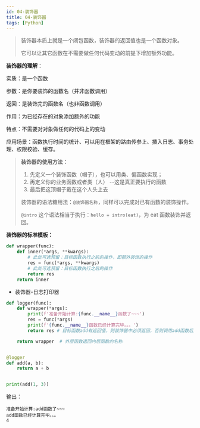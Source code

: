 ```yaml
---
id: 04-装饰器
title: 04-装饰器
tags: [Python]
---
```


> 装饰器本质上就是一个闭包函数，装饰器的返回值也是一个函数对象。
>
> 它可以让其它函数在不需要做任何代码变动的前提下增加额外功能。

**装饰器的理解**：

实质：是一个函数

参数：是你要装饰的函数名（并非函数调用）

返回：是装饰完的函数名（也非函数调用）

作用：为已经存在的对象添加额外的功能

特点：不需要对对象做任何的代码上的变动

应用场景：函数执行时间的统计、可以用在框架的路由传参上、插入日志、事务处理、权限校验、缓存。

> **装饰器的使用方法：**
>
> 1. 先定义一个装饰函数（帽子），也可以用类、偏函数实现；
> 2. 再定义你的业务函数或者类（人） --这是真正要执行的函数
> 3. 最后把这顶帽子戴在这个人头上去
>
> 装饰器的语法糖用法：`@装饰器名称`，同样可以完成对已有函数的装饰操作。
>
> `@intro` 这个语法相当于执行：`hello = intro(eat)`，为 eat 函数装饰并返回。

**装饰器的标准模板：**

```python
def wrapper(func):
    def inner(*args, **kwargs):
        # 此处可选预留：目标函数执行之前的操作，即额外装饰的操作
        res = func(*args, **kwargs)
        # 此处可选预留：目标函数执行之后的操作
        return res
    return inner
```

* 装饰器-日志打印器

```python
def logger(func):
    def wrapper(*args):
        print(f'准备开始计算:{func.__name__}函数了~~~')
        res = func(*args)
        print(f'{func.__name__}函数已经计算完毕。。。')
        return res # 目标函数add有返回值，则装饰器中必须返回，否则调用add函数后返回None

    return wrapper  # 外层函数返回内层函数的名称


@logger
def add(a, b):
    return a + b


print(add(1, 3))
```

输出：

```
准备开始计算:add函数了~~~
add函数已经计算完毕。。。
4
```

